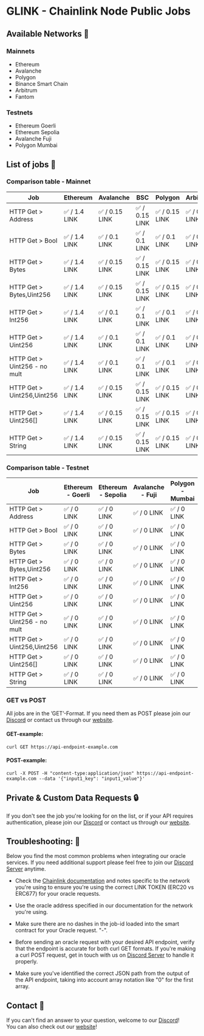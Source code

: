 # GLINK - Chainlink Node Public Jobs

## Available Networks :rocket:


### Mainnets

- Ethereum
- Avalanche
- Polygon
- Binance Smart Chain
- Arbitrum
- Fantom


### Testnets

- Ethereum Goerli
- Ethereum Sepolia
- Avalanche Fuji
- Polygon Mumbai


## List of jobs :steam_locomotive:

### Comparison table - Mainnet

| Job | Ethereum      | Avalanche     |BSC      |Polygon      |Arbitrum     |Fantrom      |
| --------------------------- | ---------------------------  |  ---------------------------  | ---------------------------  |  ---------------------------  | ---------------------------  | ---------------------------  |
| HTTP Get > Address            |✅ / 1.4 LINK  |✅ / 0.15 LINK    | ✅ / 0.15 LINK   | ✅ / 0.15 LINK   | ✅ / 0.1 LINK    | ✅ / 0.15 LINK    |
| HTTP Get > Bool            |✅ / 1.4 LINK  |✅ / 0.1 LINK    | ✅ / 0.1 LINK   | ✅ / 0.1 LINK   | ✅ / 0.1 LINK    | ✅ / 0.1 LINK    |
| HTTP Get > Bytes           |✅ / 1.4 LINK  |✅ / 0.15 LINK    | ✅ / 0.15 LINK   | ✅ / 0.15 LINK   |✅ / 0.1 LINK    |✅ / 0.15 LINK    |
| HTTP Get > Bytes,Uint256   |✅ / 1.4 LINK  |✅ / 0.15 LINK    | ✅ / 0.15 LINK   | ✅ / 0.15 LINK   |✅ / 0.1 LINK    |✅ / 0.15 LINK    |
| HTTP Get > Int256         |✅ / 1.4 LINK  |✅ / 0.1 LINK    | ✅ / 0.1 LINK    | ✅ / 0.1 LINK   |✅ / 0.1 LINK    |✅ / 0.1 LINK    |
| HTTP Get > Uint256         |✅ / 1.4 LINK  |✅ / 0.1 LINK    | ✅ / 0.1 LINK  | ✅ / 0.1 LINK   | ✅ / 0.1 LINK    | ✅ / 0.1 LINK    |
| HTTP Get > Uint256 - no mult |✅ / 1.4 LINK  |✅ / 0.1 LINK    | ✅ / 0.1 LINK  | ✅ / 0.1 LINK   | ✅ / 0.1 LINK    | ✅ / 0.1 LINK    |
| HTTP Get > Uint256,Uint256 |✅ / 1.4 LINK  |✅ / 0.15 LINK    | ✅ / 0.15 LINK   | ✅ / 0.15 LINK   |✅ / 0.1 LINK    |✅ / 0.15 LINK    |
| HTTP Get > Uint256[]       |✅ / 1.4 LINK  |✅ / 0.15 LINK    | ✅ / 0.15 LINK    | ✅ / 0.15 LINK   | ✅ / 0.1 LINK    | ✅ / 0.15 LINK    |
| HTTP Get > String           |✅ / 1.4 LINK  |✅ / 0.15 LINK    | ✅ / 0.15 LINK   | ✅ / 0.15 LINK   |✅ / 0.1 LINK    |✅ / 0.15 LINK    |

### Comparison table - Testnet

| Job                         | Ethereum - Goerli           | Ethereum - Sepolia           | Avalanche - Fuji           | Polygon - Mumbai           |
| --------------------------- | ------           | ------           | ------           | ------           |
| HTTP Get > Address             | ✅ / 0 LINK   | ✅ / 0 LINK   | ✅ / 0 LINK   |✅ / 0 LINK   |
| HTTP Get > Bool             | ✅ / 0 LINK   | ✅ / 0 LINK   | ✅ / 0 LINK   |✅ / 0 LINK   |
| HTTP Get > Bytes            | ✅ / 0 LINK   | ✅ / 0 LINK   | ✅ / 0 LINK   |✅ / 0 LINK   |
| HTTP Get > Bytes,Uint256          | ✅ / 0 LINK   | ✅ / 0 LINK   | ✅ / 0 LINK   |✅ / 0 LINK   |
| HTTP Get > Int256             | ✅ / 0 LINK   | ✅ / 0 LINK   | ✅ / 0 LINK   |✅ / 0 LINK   |
| HTTP Get > Uint256          | ✅ / 0 LINK   | ✅ / 0 LINK   | ✅ / 0 LINK  |✅ / 0 LINK   |
| HTTP Get > Uint256 - no mult         | ✅ / 0 LINK   | ✅ / 0 LINK   | ✅ / 0 LINK  |✅ / 0 LINK   |
| HTTP Get > Uint256,Uint256  | ✅ / 0 LINK   | ✅ / 0 LINK   | ✅ / 0 LINK   |✅ / 0 LINK   |
| HTTP Get > Uint256[]        | ✅ / 0 LINK   | ✅ / 0 LINK   | ✅ / 0 LINK    |✅ / 0 LINK   |
| HTTP Get > String             | ✅ / 0 LINK   | ✅ / 0 LINK   | ✅ / 0 LINK   |✅ / 0 LINK   |

### GET vs POST

All jobs are in the ’GET’-Format. If you need them as POST please join our [Discord](https://discord.gg/a69JjGd3y6) or contact us through our [website](https://www.glink.solutions).

#### GET-example: 
```
curl GET https://api-endpoint-example.com
```
#### POST-example: 
```
curl -X POST -H "content-type:application/json" https://api-endpoint-example.com --data '{"input1_key": "input1_value"}'
```

## Private & Custom Data Requests 	:lock:

If you don't see the job you're looking for on the list, or if your API requires authentication, please join our [Discord](https://discord.gg/a69JjGd3y6) or contact us through our [website](https://www.glink.solutions).

## Troubleshooting: :nut_and_bolt:

Below you find the most common problems when integrating our oracle services. If you need additional support please feel free to join our [Discord Server](https://discord.gg/a69JjGd3y6) anytime. 

+ Check the [Chainlink documentation](https://docs.chain.link/resources/link-token-contracts/) and notes specific to the network you're using to ensure you're using the correct LINK TOKEN (ERC20 vs ERC677) for your oracle requests.

+ Use the oracle address specified in our documentation for the network you're using.

+ Make sure there are no dashes in the job-id loaded into the smart contract for your Oracle request. "-".

+ Before sending an oracle request with your desired API endpoint, verify that the endpoint is accurate for both curl GET formats. If you're making a curl POST request, get in touch with us on [Discord Server](https://discord.gg/a69JjGd3y6) to handle it properly.

+ Make sure you've identified the correct JSON path from the output of the API endpoint, taking into account array notation like "0" for the first array.


## Contact :iphone:

If you can't find an answer to your question, welcome to our [Discord](https://discord.gg/a69JjGd3y6)!  
You can also check out our [website](https://www.glink.solutions)!
